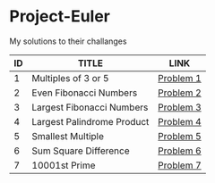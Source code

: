 # Project-Euler
My solutions to their challanges


| ID | TITLE                     | LINK                                                                               |
|----|---------------------------|------------------------------------------------------------------------------------|
| 1  | Multiples of 3 or 5       | [Problem 1](https://github.com/JelleWierenga/Project-Euler/tree/main/Problem%201)  |
| 2  | Even Fibonacci Numbers    | [Problem 2](https://github.com/JelleWierenga/Project-Euler/tree/main/Problem%202)  |
| 3  | Largest Fibonacci Numbers | [Problem 3](https://github.com/JelleWierenga/Project-Euler/tree/main/problem%203)  |
| 4  | Largest Palindrome Product| [Problem 4](https://github.com/JelleWierenga/Project-Euler/tree/main/Problem%204)  |
| 5  | Smallest Multiple         | [Problem 5](https://github.com/JelleWierenga/Project-Euler/tree/main/Problem%205)  |
| 6  | Sum Square Difference     | [Problem 6](https://github.com/JelleWierenga/Project-Euler/tree/main/Problem%206)  | 
| 7  | 10001st Prime             | [Problem 7](https://github.com/JelleWierenga/Project-Euler/tree/main/Problem%207)  |